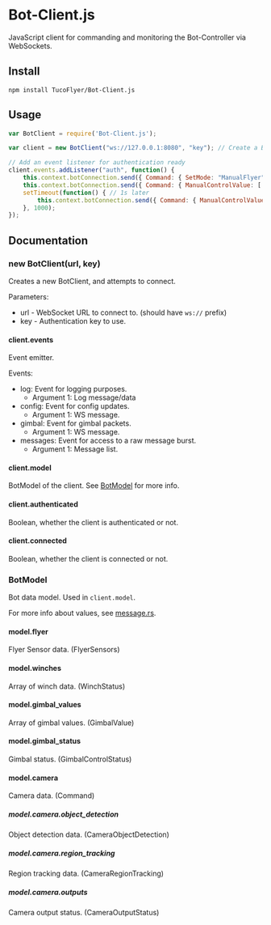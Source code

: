 # Bot-Client.js
JavaScript client for commanding and monitoring the Bot-Controller via WebSockets.

## Install

```
npm install TucoFlyer/Bot-Client.js
```

## Usage

```js
var BotClient = require('Bot-Client.js');

var client = new BotClient("ws://127.0.0.1:8080", "key"); // Create a BotClient instance with the WS URL, and the auth key.

// Add an event listener for authentication ready
client.events.addListener("auth", function() {
    this.context.botConnection.send({ Command: { SetMode: "ManualFlyer" }}); // Set manual control mode
    this.context.botConnection.send({ Command: { ManualControlValue: [ "RelativeX", 0.5 ] }}); // Start moving in X direction
    setTimeout(function() { // 1s later
        this.context.botConnection.send({ Command: { ManualControlValue: [ "RelativeX", 0 ] }}); // Stop moving in X direction
    }, 1000);
});
```

## Documentation

### new BotClient(url, key)

Creates a new BotClient, and attempts to connect.

Parameters:
 * url - WebSocket URL to connect to. (should have `ws://` prefix)
 * key - Authentication key to use.

#### client.events

Event emitter.

Events:
 * log: Event for logging purposes.
    * Argument 1: Log message/data
 * config: Event for config updates.
    * Argument 1: WS message.
 * gimbal: Event for gimbal packets.
    * Argument 1: WS message.
 * messages: Event for access to a raw message burst.
    * Argument 1: Message list.

#### client.model

BotModel of the client. See [BotModel](#botmodel) for more info.

#### client.authenticated

Boolean, whether the client is authenticated or not.

#### client.connected

Boolean, whether the client is connected or not.

### BotModel

Bot data model. Used in `client.model`.

For more info about values, see [message.rs](https://github.com/TucoFlyer/Bot-Controller/blob/master/src/message.rs).

#### model.flyer

Flyer Sensor data. (FlyerSensors)

#### model.winches

Array of winch data. (WinchStatus)

#### model.gimbal_values

Array of gimbal values. (GimbalValue)

#### model.gimbal_status

Gimbal status. (GimbalControlStatus)

#### model.camera

Camera data. (Command)

##### model.camera.object_detection

Object detection data. (CameraObjectDetection)

##### model.camera.region_tracking

Region tracking data. (CameraRegionTracking)

##### model.camera.outputs

Camera output status. (CameraOutputStatus)
